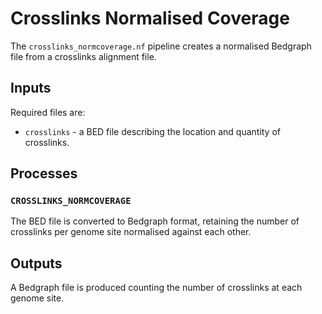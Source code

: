 # Crosslinks Normalised Coverage

The `crosslinks_normcoverage.nf` pipeline creates a normalised Bedgraph file from a crosslinks alignment file.

## Inputs

Required files are:

- `crosslinks` - a BED file describing the location and quantity of crosslinks.

## Processes

### `CROSSLINKS_NORMCOVERAGE`

The BED file is converted to Bedgraph format, retaining the number of crosslinks per genome site normalised against each other.

## Outputs

A Bedgraph file is produced counting the number of crosslinks at each genome site.